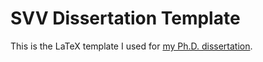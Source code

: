 SVV Dissertation Template
=========================

This is the LaTeX template I used for [my Ph.D. dissertation](http://gtas.unican.es/pub/255).
